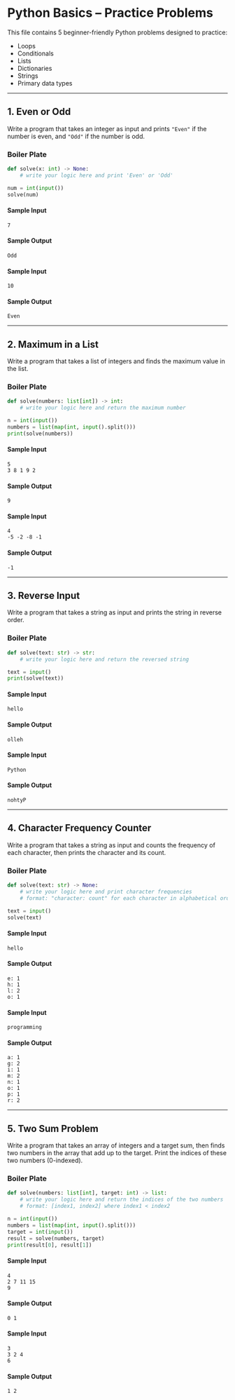 # Python Basics – Practice Problems

This file contains 5 beginner-friendly Python problems designed to practice:
- Loops  
- Conditionals  
- Lists  
- Dictionaries  
- Strings  
- Primary data types  

---

## 1. Even or Odd
Write a program that takes an integer as input and prints `"Even"` if the number is even, and `"Odd"` if the number is odd.

### Boiler Plate
``` python
def solve(x: int) -> None:
    # write your logic here and print 'Even' or 'Odd'

num = int(input())
solve(num)
```
#### Sample Input
```
7
```

#### Sample Output
```
Odd
```

#### Sample Input
```
10
```

#### Sample Output
```
Even
```

---

## 2. Maximum in a List
Write a program that takes a list of integers and finds the maximum value in the list.

### Boiler Plate
``` python
def solve(numbers: list[int]) -> int:
    # write your logic here and return the maximum number

n = int(input())
numbers = list(map(int, input().split()))
print(solve(numbers))
```

#### Sample Input
```
5
3 8 1 9 2
```

#### Sample Output
```
9
```

#### Sample Input
```
4
-5 -2 -8 -1
```

#### Sample Output
```
-1
```

---

## 3. Reverse Input
Write a program that takes a string as input and prints the string in reverse order.

### Boiler Plate
``` python
def solve(text: str) -> str:
    # write your logic here and return the reversed string

text = input()
print(solve(text))
```

#### Sample Input
```
hello
```

#### Sample Output
```
olleh
```

#### Sample Input
```
Python
```

#### Sample Output
```
nohtyP
```

---

## 4. Character Frequency Counter
Write a program that takes a string as input and counts the frequency of each character, then prints the character and its count.

### Boiler Plate
``` python
def solve(text: str) -> None:
    # write your logic here and print character frequencies
    # format: "character: count" for each character in alphabetical order

text = input()
solve(text)
```

#### Sample Input
```
hello
```

#### Sample Output
```
e: 1
h: 1
l: 2
o: 1
```

#### Sample Input
```
programming
```

#### Sample Output
```
a: 1
g: 2
i: 1
m: 2
n: 1
o: 1
p: 1
r: 2
```

---

## 5. Two Sum Problem
Write a program that takes an array of integers and a target sum, then finds two numbers in the array that add up to the target. Print the indices of these two numbers (0-indexed).

### Boiler Plate
``` python
def solve(numbers: list[int], target: int) -> list:
    # write your logic here and return the indices of the two numbers
    # format: [index1, index2] where index1 < index2

n = int(input())
numbers = list(map(int, input().split()))
target = int(input())
result = solve(numbers, target)
print(result[0], result[1])
```

#### Sample Input
```
4
2 7 11 15
9
```

#### Sample Output
```
0 1
```

#### Sample Input
```
3
3 2 4
6
```

#### Sample Output
```
1 2
```
